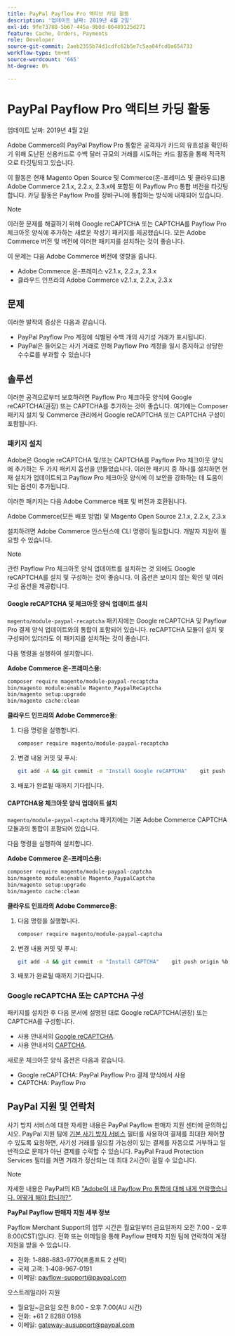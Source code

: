```yaml
---
title: PayPal Payflow Pro 액티브 카딩 활동
description: '업데이트 날짜: 2019년 4월 2일'
exl-id: 9fe73788-5b67-445a-9b0d-86489125d271
feature: Cache, Orders, Payments
role: Developer
source-git-commit: 2aeb2355b74d1cdfc62b5e7c5aa04fcd0a654733
workflow-type: tm+mt
source-wordcount: '665'
ht-degree: 0%

---
```


# PayPal Payflow Pro 액티브 카딩 활동

업데이트 날짜: 2019년 4월 2일

Adobe Commerce의 PayPal Payflow Pro 통합은 공격자가 카드의 유효성을 확인하기 위해 도난된 신용카드로 수백 달러 규모의 거래를 시도하는 카드 활동을 통해 적극적으로 타깃팅되고 있습니다.

이 활동은 현재 Magento Open Source 및 Commerce(온-프레미스 및 클라우드)용 Adobe Commerce 2.1.x, 2.2.x, 2.3.x에 포함된 이 Payflow Pro 통합 버전을 타깃팅합니다. 카딩 활동은 Payflow Pro를 장바구니에 통합하는 방식에 내재되어 있습니다.

>[!NOTE]
>
>이러한 문제를 해결하기 위해 Google reCAPTCHA 또는 CAPTCHA를 Payflow Pro 체크아웃 양식에 추가하는 새로운 작성기 패키지를 제공했습니다. 모든 Adobe Commerce 버전 및 버전에 이러한 패키지를 설치하는 것이 좋습니다.

이 문제는 다음 Adobe Commerce 버전에 영향을 줍니다.

* Adobe Commerce 온-프레미스 v2.1.x, 2.2.x, 2.3.x
* 클라우드 인프라의 Adobe Commerce v2.1.x, 2.2.x, 2.3.x

## 문제

이러한 발작의 증상은 다음과 같습니다.

* PayPal Payflow Pro 계정에 식별된 수백 개의 사기성 거래가 표시됩니다.
* PayPal은 들어오는 사기 거래로 인해 Payflow Pro 계정을 일시 중지하고 상당한 수수료를 부과할 수 있습니다

## 솔루션

이러한 공격으로부터 보호하려면 Payflow Pro 체크아웃 양식에 Google reCAPTCHA(권장) 또는 CAPTCHA를 추가하는 것이 좋습니다. 여기에는 Composer 패키지 설치 및 Commerce 관리에서 Google reCAPTCHA 또는 CAPTCHA 구성이 포함됩니다.

### 패키지 설치

Adobe은 Google reCAPTCHA 및/또는 CAPTCHA를 Payflow Pro 체크아웃 양식에 추가하는 두 가지 패키지 옵션을 만들었습니다. 이러한 패키지 중 하나를 설치하면 현재 설치가 업데이트되고 Payflow Pro 체크아웃 양식에 이 보안을 강화하는 데 도움이 되는 옵션이 추가됩니다.

이러한 패키지는 다음 Adobe Commerce 배포 및 버전과 호환됩니다.

Adobe Commerce(모든 배포 방법) 및 Magento Open Source 2.1.x, 2.2.x, 2.3.x

설치하려면 Adobe Commerce 인스턴스에 CLI 명령이 필요합니다. 개발자 지원이 필요할 수 있습니다.

>[!NOTE]
>
>관련 Payflow Pro 체크아웃 양식 업데이트를 설치하는 것 외에도 Google reCAPTCHA를 설치 및 구성하는 것이 좋습니다. 이 옵션은 보이지 않는 확인 및 여러 구성 옵션을 제공합니다.

#### Google reCAPTCHA 및 체크아웃 양식 업데이트 설치

`magento/module-paypal-recaptcha` 패키지에는 Google reCAPTCHA 및 Payflow Pro 결제 양식 업데이트와의 통합이 포함되어 있습니다. reCAPTCHA 모듈이 설치 및 구성되어 있더라도 이 패키지를 설치하는 것이 좋습니다.

다음 명령을 실행하여 설치합니다.

**Adobe Commerce 온-프레미스용:**

```bash
composer require magento/module-paypal-recaptcha
bin/magento module:enable Magento_PaypalReCaptcha
bin/magento setup:upgrade
bin/magento cache:clean
```

**클라우드 인프라의 Adobe Commerce용:**

1. 다음 명령을 실행합니다.

   ```bash
   composer require magento/module-paypal-recaptcha
   ```

1. 변경 내용 커밋 및 푸시:

   ```bash
   git add -A && git commit -m "Install Google reCAPTCHA"    git push origin %branch_name%
   ```

1. 배포가 완료될 때까지 기다립니다.

#### CAPTCHA용 체크아웃 양식 업데이트 설치

`magento/module-paypal-captcha` 패키지에는 기본 Adobe Commerce CAPTCHA 모듈과의 통합이 포함되어 있습니다.

다음 명령을 실행하여 설치합니다.

**Adobe Commerce 온-프레미스용:**

```bash
composer require magento/module-paypal-captcha
bin/magento module:enable Magento_PaypalCaptcha
bin/magento setup:upgrade
bin/magento cache:clean
```

**클라우드 인프라의 Adobe Commerce용:**

1. 다음 명령을 실행합니다.

   ```bash
   composer require magento/module-paypal-captcha
   ```

1. 변경 내용 커밋 및 푸시:

   ```bash
   git add -A && git commit -m "Install CAPTCHA"    git push origin %branch_name%
   ```

1. 배포가 완료될 때까지 기다립니다.

### Google reCAPTCHA 또는 CAPTCHA 구성

패키지를 설치한 후 다음 문서에 설명된 대로 Google reCAPTCHA(권장) 또는 CAPTCHA를 구성합니다.

* 사용 안내서의 [Google reCAPTCHA](https://experienceleague.adobe.com/ko/docs/commerce-admin/systems/security/captcha/security-google-recaptcha).
* 사용 안내서의 [CAPTCHA](https://experienceleague.adobe.com/ko/docs/commerce-admin/systems/security/captcha/security-captcha).

새로운 체크아웃 양식 옵션은 다음과 같습니다.

* Google reCAPTCHA: PayPal Payflow Pro 결제 양식에서 사용
* CAPTCHA: Payflow Pro

## PayPal 지원 및 연락처

사기 방지 서비스에 대한 자세한 내용은 PayPal Payflow 판매자 지원 센터에 문의하십시오. PayPal 지원 팀에 [기본 사기 방지 서비스](https://developer.paypal.com/api/nvp-soap/payflow/fraud-protection/) 필터를 사용하여 결제를 최대한 제어할 수 있도록 요청하면, 사기성 거래를 일으킬 가능성이 있는 결제를 자동으로 거부하고 일반적으로 문제가 아닌 결제를 수락할 수 있습니다. PayPal Fraud Protection Services 필터를 켜면 거래가 정산되는 데 최대 2시간이 걸릴 수 있습니다.

>[!NOTE]
>
>자세한 내용은 PayPal의 KB [&quot;Adobe이 내 Payflow Pro 통합에 대해 내게 연락했습니다. 어떻게 해야 합니까?&quot;](https://www.paypal.com/us/smarthelp/article/ts2242).

**PayPal Payflow 판매자 지원 세부 정보**

Payflow Merchant Support의 업무 시간은 월요일부터 금요일까지 오전 7:00 - 오후 8:00(CST)입니다. 전화 또는 이메일을 통해 Payflow 판매자 지원 팀에 연락하여 계정 지원을 받을 수 있습니다.

* 전화: 1-888-883-9770(프롬프트 2 선택)
* 국제 고객: 1-408-967-0191
* 이메일: [payflow-support@paypal.com](mailto:payflow-support@paypal.com)

오스트레일리아 지원

* 월요일~금요일 오전 8:00 - 오후 7:00(AU 시간)
* 전화: +61 2 8288 0198
* 이메일: [gateway-ausupport@paypal.com](mailto:gateway-ausupport@paypal.com)
